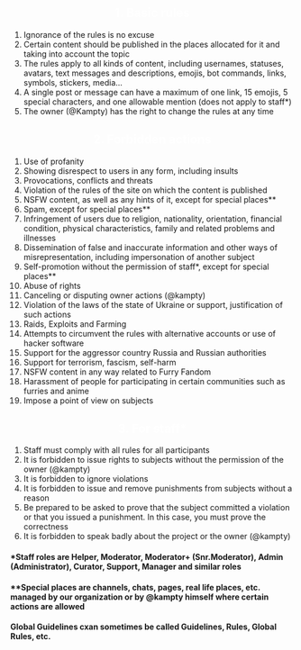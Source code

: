 <!--- Part 1 -->
<h2 style="text-align: center;"><span style="color: #ffffff;">1. Basic rules</span></h2>
<ol>
 	<li>Ignorance of the rules is no excuse</li>
 	<li>Certain content should be published in the places allocated for it and taking into account the topic</li>
 	<li>The rules apply to all kinds of content, including usernames, statuses, avatars, text messages and descriptions, emojis, bot commands, links, symbols, stickers, media...</li>
 	<li>A single post or message can have a maximum of one link, 15 emojis, 5 special characters, and one allowable mention (does not apply to staff*)</li>
 	<li>The owner (@Kampty) has the right to change the rules at any time</li>
</ol>
<!--- Part 2 -->
<h2 style="text-align: center;"><span style="color: #ffffff;">2. Forbidden actions</span></h2>
<ol>
 	<li>Use of profanity</li>
 	<li>Showing disrespect to users in any form, including insults</li>
 	<li>Provocations, conflicts and threats</li>
 	<li>Violation of the rules of the site on which the content is published</li>
 	<li>NSFW content, as well as any hints of it, except for special places**</li>
 	<li>Spam, except for special places**</li>
 	<li>Infringement of users due to religion, nationality, orientation, financial condition, physical characteristics, family and related problems and illnesses</li>
 	<li>Dissemination of false and inaccurate information and other ways of misrepresentation, including impersonation of another subject</li>
 	<li>Self-promotion without the permission of staff*, except for special places**</li>
 	<li>Abuse of rights</li>
 	<li>Canceling or disputing owner actions (@kampty)</li>
 	<li>Violation of the laws of the state of Ukraine or support, justification of such actions</li>
 	<li>Raids, Exploits and Farming</li>
 	<li>Attempts to circumvent the rules with alternative accounts or use of hacker software</li>
 	<li>Support for the aggressor country Russia and Russian authorities</li>
 	<li>Support for terrorism, fascism, self-harm</li>
 	<li>NSFW content in any way related to Furry Fandom</li>
 	<li>Harassment of people for participating in certain communities such as furries and anime</li>
 	<li>Impose a point of view on subjects</li>
</ol>
<!--- Part 3 -->
<h2 style="text-align: center;"><span style="color: #ffffff;">3. For staff*</span></h2>
<ol>
 	<li>Staff must comply with all rules for all participants</li>
 	<li>It is forbidden to issue rights to subjects without the permission of the owner (@kampty)</li>
 	<li>It is forbidden to ignore violations</li>
 	<li>It is forbidden to issue and remove punishments from subjects without a reason</li>
 	<li>Be prepared to be asked to prove that the subject committed a violation or that you issued a punishment. In this case, you must prove the correctness</li>
 	<li>It is forbidden to speak badly about the project or the owner (@kampty)</li>
</ol>
<h4>*Staff roles are Helper, Moderator, Moderator+ (Snr.Moderator), Admin (Administrator), Curator, Support, Manager and similar roles</h4>
<h4>**Special places are channels, chats, pages, real life places, etc. managed by our organization or by @kampty himself where certain actions are allowed</h4>
<h4>Global Guidelines cxan sometimes be called Guidelines, Rules, Global Rules, etc.</h4>
